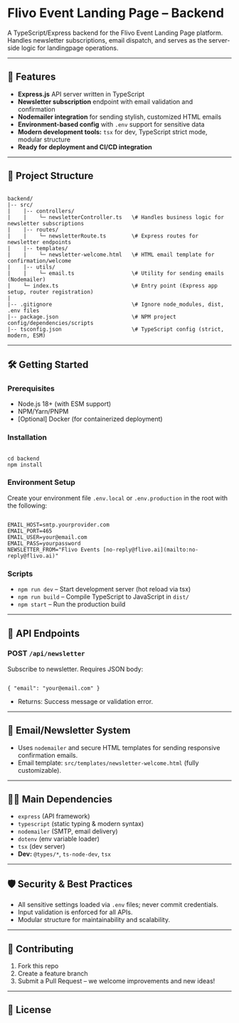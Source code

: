 # Flivo Event Landing Page – Backend

A TypeScript/Express backend for the Flivo Event Landing Page platform. Handles newsletter subscriptions, email
dispatch, and serves as the server-side logic for landingpage operations.

---

## 🚀 Features

- **Express.js** API server written in TypeScript
- **Newsletter subscription** endpoint with email validation and confirmation
- **Nodemailer integration** for sending stylish, customized HTML emails
- **Environment-based config** with `.env` support for sensitive data
- **Modern development tools:** `tsx` for dev, TypeScript strict mode, modular structure
- **Ready for deployment and CI/CD integration**

---

## 📁 Project Structure

```

backend/
|-- src/
|    |-- controllers/
|    |    └─ newsletterController.ts   \# Handles business logic for newsletter subscriptions
|    |-- routes/
|    |    └─ newsletterRoute.ts        \# Express routes for newsletter endpoints
|    |-- templates/
|    |    └─ newsletter-welcome.html   \# HTML email template for confirmation/welcome
|    |-- utils/
|    |    └─ email.ts                  \# Utility for sending emails (Nodemailer)
|    └─ index.ts                       \# Entry point (Express app setup, router registration)
|
|-- .gitignore                         \# Ignore node_modules, dist, .env files
|-- package.json                       \# NPM project config/dependencies/scripts
|-- tsconfig.json                      \# TypeScript config (strict, modern, ESM)

```

---

## 🛠️ Getting Started

### Prerequisites

- Node.js 18+ (with ESM support)
- NPM/Yarn/PNPM
- [Optional] Docker (for containerized deployment)

### Installation

```

cd backend
npm install

```

### Environment Setup

Create your environment file `.env.local` or `.env.production` in the root with the following:

```

EMAIL_HOST=smtp.yourprovider.com
EMAIL_PORT=465
EMAIL_USER=your@email.com
EMAIL_PASS=yourpassword
NEWSLETTER_FROM="Flivo Events [no-reply@flivo.ai](mailto:no-reply@flivo.ai)"

```

### Scripts

- `npm run dev` &ndash; Start development server (hot reload via tsx)
- `npm run build` &ndash; Compile TypeScript to JavaScript in `dist/`
- `npm start` &ndash; Run the production build

---

## 🧩 API Endpoints

### POST `/api/newsletter`

Subscribe to newsletter. Requires JSON body:

```

{ "email": "your@email.com" }

```

- Returns: Success message or validation error.

---

## 📨 Email/Newsletter System

- Uses `nodemailer` and secure HTML templates for sending responsive confirmation emails.
- Email template: `src/templates/newsletter-welcome.html` (fully customizable).

---

## 🧑‍💻 Main Dependencies

- `express` (API framework)
- `typescript` (static typing & modern syntax)
- `nodemailer` (SMTP, email delivery)
- `dotenv` (env variable loader)
- `tsx` (dev server)
- **Dev:** `@types/*`, `ts-node-dev`, `tsx`

---

## 🛡️ Security & Best Practices

- All sensitive settings loaded via `.env` files; never commit credentials.
- Input validation is enforced for all APIs.
- Modular structure for maintainability and scalability.

---

## 👥 Contributing

1. Fork this repo
2. Create a feature branch
3. Submit a Pull Request – we welcome improvements and new ideas!

---

## 🔗 License






